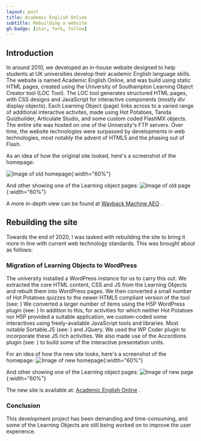 ```yaml
---
layout: post
title: Academic English Online
subtitle: Rebuilding a website
gh-badge: [star, fork, follow]
---
```


## Introduction
In around 2010, we developed an in-house website designed to help students at UK universities develop their academic English language skills. 
The website is named Academic English Online, and was build using static HTML pages, created using the University of Southampton Learning Object Creator tool (LOC Tool).
The LOC tool generates structured HTML pages, with CSS designs and JavaScript for interactive components (mostly div display objects). 
Each Learning Object (page) links across to a varied range of additional interactive activites, made using Hot Potatoes, Tanida Quizbuilder, Articulate Studio, and some custom coded FlashMX objects. 
The entire site was hosted on one of the University's FTP servers.
Over time, the website technologies were surpassed by developments in web technologies, most notably the advent of HTML5 and the phasing out of Flash. 

As an idea of how the original site looked, here's a screenshot of the homepage:

![Image of old homepage](https://martinbarge.github.io/img/AEO-July-2020-homepage.png){:width="60%"}

And other showing one of the Learning object pages:
![Image of old page](https://martinbarge.github.io/img/AEO-July-2020-pron.png){:width="60%"}

A more in-depth view can be found at [Wayback Machine AEO](https://web.archive.org/web/20200721184211/http://aeo.sllf.qmul.ac.uk/) .

## Rebuilding the site
Towards the end of 2020, I was tasked with rebuilding the site to bring it more in line with current web technology standards. This was brought about as follows:

### Migration of Learning Objects to WordPress
The university installed a WordPress instance for us to carry this out.
We extracted the core HTML content, CSS and JS from the Learning Objects and rebuilt them into WordPress pages.
We then converted a small number of Hot Potatoes quizzes to the newer HTML5 compliant version of the tool (see: )
We converted a larger number of items using the H5P WordPress plugin (see: )
In addition to this, for activities for which neither Hot Potatoes nor H5P provided a suitable application, we custom-coded some interactives using freely-available JavaScript tools and libraries. Most notable Sortable.JS (see: ) and JQuery. We used the WP Coder plugin to incorporate these JS rich activities. 
We also made use of the Accordions plugin (see: ) to build some of the interactive presentation units.

For an idea of how the new site looks, here's a screenshot of the homepage:
![Image of new homepage](https://martinbarge.github.io/img/AEO-August-2021-home.png){:width="60%"}

And other showing one of the Learning object pages:
![Image of new page](https://martinbarge.github.io/img/AEO-August-2021-pron.png){:width="60%"}

The new site is available at: [Academic English Online](https://aeo.sllf.qmul.ac.uk/) .

### Conclusion
This development project has been demanding and time-consuming, and some of the Learning Objects are still being worked on to improve the user experience.

